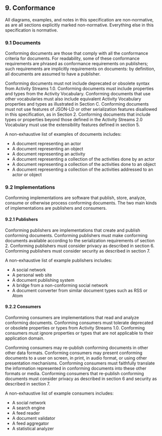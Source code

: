 
## 9. Conformance

All diagrams, examples, and notes in this specification are non-normative, as are all sections explicitly marked non-normative. Everything else in this specification is normative.

### 9.1 Documents

Conforming documents are those that comply with all the conformance criteria for documents. For readability, some of these conformance requirements are phrased as conformance requirements on publishers; such requirements are implicitly requirements on documents: by definition, all documents are assumed to have a publisher.

Conforming documents must not include deprecated or obsolete syntax from Activity Streams 1.0. Conforming documents must include properties and types from the Activity Vocabulary. Conforming documents that use other vocabularies must also include equivalent Activity Vocabulary properties and types as illustrated in Section C. Conforming documents must not use features of JSON-LD or other serialization features disallowed in this specification, as in Section 2. Conforming documents that include types or properties beyond those defined in the Activity Streams 2.0 Vocabulary must use the extensibility features defined in section 5.

A non-exhaustive list of examples of documents includes:

- A document representing an actor
- A document representing an object
- A document representing an activity
- A document representing a collection of the activities done by an actor
- A document representing a collection of the activities done to an object
- A document representing a collection of the activities addressed to an actor or object

### 9.2 Implementations

Conforming implementations are software that publish, store, analyze, consume or otherwise process conforming documents. The two main kinds of implementations are publishers and consumers.

#### 9.2.1 Publishers

Conforming publishers are implementations that create and publish conforming documents. Conforming publishers must make conforming documents available according to the serialization requirements of section 2. Conforming publishers must consider privacy as described in section 6. Conforming publishers must consider security as described in section 7.

A non-exhaustive list of example publishers includes:

- A social network
- A personal web site
- A document publishing system
- A bridge from a non-conforming social network
- A document converter from similar document types such as RSS or Atom

#### 9.2.2 Consumers

Conforming consumers are implementations that read and analyze conforming documents. Conforming consumers must tolerate deprecated or obsolete properties or types from Activity Streams 1.0. Conforming consumers must ignore properties or types that are not applicable to their application domain.

Conforming consumers may re-publish conforming documents in other other data formats. Conforming consumers may present conforming documents to a user on screen, in print, in audio format, or using other presentation mechanisms. Conforming consumers must faithfully translate the information represented in conforming documents into these other formats or media. Conforming consumers that re-publish conforming documents must consider privacy as described in section 6 and security as described in section 7.

A non-exhaustive list of example consumers includes:

- A social network
- A search engine
- A feed reader
- A document validator
- A feed aggregator
- A statistical analyzer
